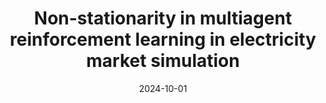 ---
title: "Non-stationarity in multiagent reinforcement learning in electricity market simulation"
collection: publications
category: manuscripts
permalink: /publication/2024-01-01-non-stationarity-electricity-markets
excerpt: "This paper explores the challenges of non-stationarity in multiagent reinforcement learning applications for electricity markets. It proposes novel techniques to adapt learning strategies dynamically, ensuring robust market operations."
date: 2024-10-01
venue: "Electric Power System Research"
paperurl: https://doi.org/10.1016/j.epsr.2024.110712
citation: "Renshaw-Whitman, C., Zobernig, V., Cremer, J. L., & de Vries, L. (2024). 'Non-stationarity in multiagent reinforcement learning in electricity market simulation.' Electric Power System Research, 235, 110712."
---